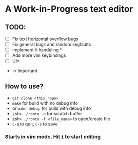 # A Work-in-Progress text editor

## TODO: 

- [ ] Fix text horizontal overflow bugs
- [ ] Fix general bugs and random segfaults
- [ ] Implement \t handeling *
- [ ] Add more vim keybindings
- [ ] UI*

* -> Important


## How to use? 

- `git clone <this_repo>`
- `make` for build with no debug info
- or `make debug `for  build with debug info
- zsh```> ./ronto -n``` for scratch buffer
- zsh```> ./ronto -f <file_name>``` to open/create file
- `C-q` to quit, `C-s` to save

### Starts in vim mode. Hit `i` to start editing
